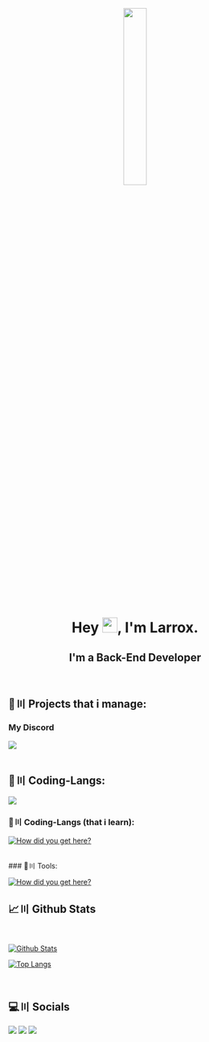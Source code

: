 <p align="center">
<a href="#"><img width="30%" height="30%" src="https://i.imgur.com/9PY3XG3.gif" height="40px"/></a>
</p>

<h1 align="center">Hey <img src="https://raw.githubusercontent.com/MartinHeinz/MartinHeinz/master/wave.gif" width="30px" height="30px">, I'm Larrox.</h1>
<h2 align="center">I'm a Back-End Developer</h2>

<br>

## 🚀〣 Projects that i manage:

<h3 align="left">My Discord</h3>

[![](https://skillicons.dev/icons?i=discord)](https://discord.gg/larrox)
<br/>
<br>
## 🚀〣 Coding-Langs:

[![](https://skillicons.dev/icons?i=kotlin,java,python,html,css,javascript,cs&perline=7)](https://copyandbuild.github.io/)

### 📖〣 Coding-Langs (that i learn):

[![How did you get here?](https://skillicons.dev/icons?i=lua&perline=7)](https://copyandbuild.github.io/)

<br/>
### 🔨〣 Tools:

[![How did you get here?](https://skillicons.dev/icons?i=github,git,gitlab,discord,bash,gradle,maven,idea,vscode,windows,pycharm,ubuntu,kali,linux,redhat)](https://copyandbuild.github.io/)

## 📈〣 Github Stats

  <br/>
    <p float="above">
    <a href="https://github.com/copyandbuild/github-readme-stats"><img alt="Github Stats" src="https://github-readme-stats.vercel.app/api?username=copyandbuild&show_icons=true&count_private=true&theme=react&hide_border=true&bg_color=0D1117" /></a>
    
  <a href="https://github.com/copyandbuild/github-readme-stats"><img alt="Top Langs" src="https://github-readme-stats.vercel.app/api/top-langs/?username=copyandbuild&langs_count=8&count_private=true&layout=compact&theme=react&hide_border=true&bg_color=0D1117" /></a>
    </p>
    <br/>

## 💻〣 Socials
<p align="left">

<a href = "https://youtube.com/@larrox"><img src="https://img.icons8.com/fluent/48/000000/youtube.png"/></a>
<a href = "https://twitch.tv/knckeLive"><img src="https://img.icons8.com/fluent/48/000000/twitch.png"/></a>
<a href = "https://discord.com/users/1143510845368832111/"><img src="https://img.icons8.com/fluent/48/000000/discord.png"/></a>
</p>
